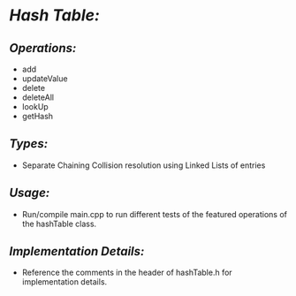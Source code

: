 # *Hash Table:*
## *Operations:*
- add
- updateValue
- delete
- deleteAll
- lookUp
- getHash

## *Types:*
- Separate Chaining Collision resolution using Linked Lists of entries

## *Usage:*
- Run/compile main.cpp to run different tests of the featured operations of the hashTable class.

## *Implementation Details:*
- Reference the comments in the header of hashTable.h for implementation details.
